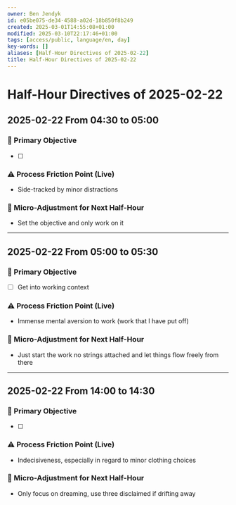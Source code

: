 ```yaml
---
owner: Ben Jendyk
id: e05be075-de34-4588-a02d-18b850f8b249
created: 2025-03-01T14:55:08+01:00
modified: 2025-03-10T22:17:46+01:00
tags: [access/public, language/en, day]
key-words: []
aliases: [Half-Hour Directives of 2025-02-22]
title: Half-Hour Directives of 2025-02-22
---
```


# Half-Hour Directives of 2025-02-22

## 2025-02-22 From 04:30 to 05:00

### 🎯 Primary Objective

<!-- What is the single most important thing to accomplish in this 30-minute block? Be outcome-driven. -->
- [ ]

### ⚠️ Process Friction Point (Live)

<!-- What slowed execution or caused inefficiency? E.g., cognitive lag, distractions, unclear next step. Keep it to one key blocker. -->
- Side-tracked by minor distractions

### 🔄 Micro-Adjustment for Next Half-Hour

<!-- What small tweak should be tested in the next session to improve process efficiency? Keep it actionable and easy to implement. -->
- Set the objective and only work on it

---

## 2025-02-22 From 05:00 to 05:30

### 🎯 Primary Objective

<!-- What is the single most important thing to accomplish in this 30-minute block? Be outcome-driven. -->
- [ ] Get into working context

### ⚠️ Process Friction Point (Live)

<!-- What slowed execution or caused inefficiency? E.g., cognitive lag, distractions, unclear next step. Keep it to one key blocker. -->
- Immense mental aversion to work (work that I have put off)

### 🔄 Micro-Adjustment for Next Half-Hour

<!-- What small tweak should be tested in the next session to improve process efficiency? Keep it actionable and easy to implement. -->
- Just start the work no strings attached and let things flow freely from there

---

## 2025-02-22 From 14:00 to 14:30

### 🎯 Primary Objective

<!-- What is the single most important thing to accomplish in this 30-minute block? Be outcome-driven. -->
- [ ]

### ⚠️ Process Friction Point (Live)

<!-- What slowed execution or caused inefficiency? E.g., cognitive lag, distractions, unclear next step. Keep it to one key blocker. -->
- Indecisiveness, especially in regard to minor clothing choices

### 🔄 Micro-Adjustment for Next Half-Hour

<!-- What small tweak should be tested in the next session to improve process efficiency? Keep it actionable and easy to implement. -->
- Only focus on dreaming, use three disclaimed if drifting away
